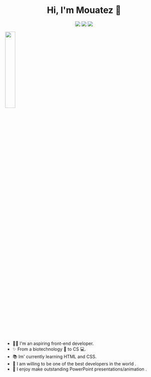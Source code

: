 
<h1 align="center">Hi, I'm Mouatez 👋</h1>
<p align="center">
    <a href="https://twitter.com/mouatezbenariba"><img src="https://img.shields.io/badge/twitter-%231FA1F1?style=flat&logo=twitter&logoColor=white"/></a>
    <a href="https://www.linkedin.com/in/elmouatez-billah-benariba/"><img src="https://img.shields.io/badge/linkedin-%230177B5?style=flat&logo=linkedin&logoColor=white"/></a>
<!--     <a href=""><img src="https://img.shields.io/badge/youtube-%23FF0000?style=flat&logo=youtube&logoColor=white"/></a> -->
    <a href="https://www.instagram.com/mouatez_benariba/"><img src="https://img.shields.io/badge/instagram-%23E4415F?style=flat&logo=instagram&logoColor=white"/></a>
  </p>
  
  <img src="https://github.com/mohamedabusrea/mohamedabusrea/blob/master/profile-img.png" align="top right" width="25%"/>

- 👨‍💻 I'm an aspiring front-end developer.
- ✨ From a biotechnology 🧬 to CS 💻.
- 📚 Im' currently learning HTML and CSS.
- 🎩 I am willing to be one of the best developers in the world .
- 🎨 I enjoy make outstanding PowerPoint presentations/animation .
